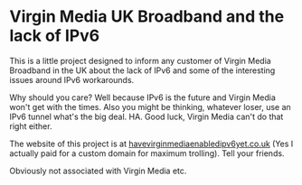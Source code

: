# Virgin Media UK Broadband and the lack of IPv6

This is a little project designed to inform any customer of Virgin Media Broadband in the UK about the lack of IPv6 and some of the interesting issues around IPv6 workarounds.

Why should you care? Well because IPv6 is the future and Virgin Media won't get with the times. Also you might be thinking, whatever loser, use an IPv6 tunnel what's the big deal. HA. Good luck, Virgin Media can't do that right either.

The website of this project is at [havevirginmediaenabledipv6yet.co.uk](https://havevirginmediaenabledipv6yet.co.uk) (Yes I actually paid for a custom domain for maximum trolling). Tell your friends.

Obviously not associated with Virgin Media etc.
